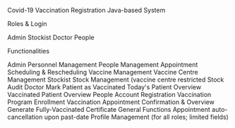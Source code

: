 Covid-19 Vaccination Registration Java-based System

Roles & Login

Admin
Stockist
Doctor
People

Functionalities

Admin
Personnel Management
People Management
Appointment Scheduling & Rescheduling
Vaccine Management
Vaccine Centre Management
Stockist
Stock Management (vaccine centre restricted
Stock Audit
Doctor
Mark Patient as Vaccinated
Today's Patient Overview
Vaccinated Patient Overview
People
Account Registration
Vaccination Program Enrollment
Vaccination Appointment Confirmation & Overview
Generate Fully-Vaccinated Certificate
General Functions
Appointment auto-cancellation upon past-date
Profile Management (for all roles; limited fields)